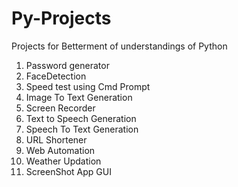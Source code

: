 # Py-Projects
 Projects for Betterment of understandings of Python

1. Password generator
2. FaceDetection
3. Speed test using Cmd Prompt
4. Image To Text Generation
5. Screen Recorder
6. Text to Speech Generation
7. Speech To Text Generation
8. URL Shortener
9. Web Automation
10. Weather Updation
11. ScreenShot App GUI
